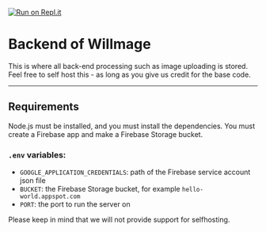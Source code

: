 [![Run on Repl.it](https://repl.it/badge/github/PiSaucer/willmage-backend)](https://repl.it/github/PiSaucer/willmage-backend)

# Backend of Willmage
This is where all back-end processing such as image uploading is stored. Feel free to self host this - as long as you give us credit for the base code.
________
## Requirements
Node.js must be installed, and you must install the dependencies. You must create a Firebase app and make a Firebase Storage bucket.

### `.env` variables:
- `GOOGLE_APPLICATION_CREDENTIALS`: path of the Firebase service account json file
- `BUCKET`: the Firebase Storage bucket, for example `hello-world.appspot.com`
- `PORT`: the port to run the server on

Please keep in mind that we will not provide support for selfhosting.
